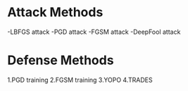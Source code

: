 # Attack Methods  
  -LBFGS attack
  -PGD attack
  -FGSM attack
  -DeepFool attack

# Defense Methods
1.PGD training
2.FGSM training
3.YOPO
4.TRADES
